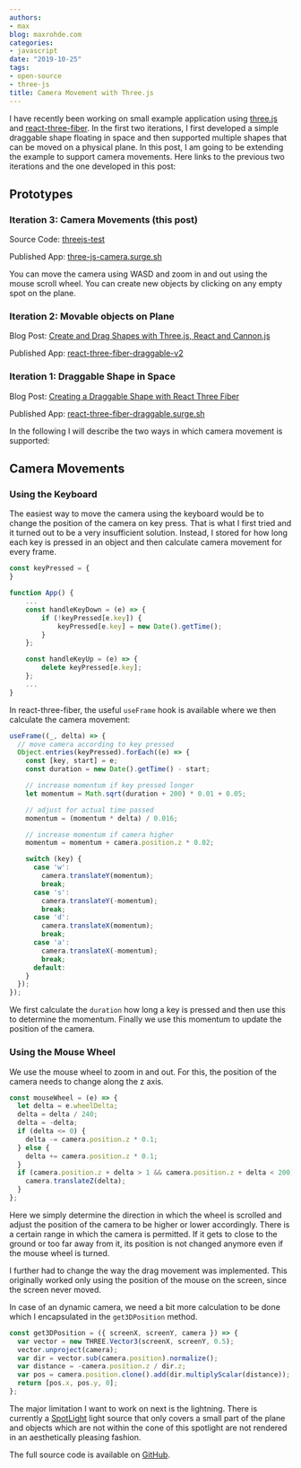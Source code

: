 ```yaml
---
authors:
- max
blog: maxrohde.com
categories:
- javascript
date: "2019-10-25"
tags:
- open-source
- three-js
title: Camera Movement with Three.js
---
```


I have recently been working on small example application using [three.js](https://threejs.org/) and [react-three-fiber](https://github.com/react-spring/react-three-fiber). In the first two iterations, I first developed a simple draggable shape floating in space and then supported multiple shapes that can be moved on a physical plane. In this post, I am going to be extending the example to support camera movements. Here links to the previous two iterations and the one developed in this post:

## Prototypes

### Iteration 3: Camera Movements (this post)

Source Code: [threejs-test](https://github.com/mxro/threejs-test/tree/master/test3)

Published App: [three-js-camera.surge.sh](https://three-js-camera.surge.sh/)

You can move the camera using WASD and zoom in and out using the mouse scroll wheel. You can create new objects by clicking on any empty spot on the plane.

### Iteration 2: Movable objects on Plane

Blog Post: [Create and Drag Shapes with Three.js, React and Cannon.js](https://maxrohde.com/2019/10/23/create-and-drag-shapes-with-three-js-react-and-cannon-js/)

Published App: [react-three-fiber-draggable-v2](https://react-three-fiber-draggable-v2.surge.sh/)

### Iteration 1: Draggable Shape in Space

Blog Post: [Creating a Draggable Shape with React Three Fiber](https://maxrohde.com/2019/10/19/creating-a-draggable-shape-with-react-three-fiber/)

Published App: [react-three-fiber-draggable.surge.sh](https://react-three-fiber-draggable.surge.sh/)

In the following I will describe the two ways in which camera movement is supported:

## Camera Movements

### Using the Keyboard

The easiest way to move the camera using the keyboard would be to change the position of the camera on key press. That is what I first tried and it turned out to be a very insufficient solution. Instead, I stored for how long each key is pressed in an object and then calculate camera movement for every frame.

```javascript
const keyPressed = {
}

function App() {
    ...
    const handleKeyDown = (e) => {
        if (!keyPressed[e.key]) {
            keyPressed[e.key] = new Date().getTime();
        }
    };

    const handleKeyUp = (e) => {
        delete keyPressed[e.key];
    };
    ...
}
```

In react-three-fiber, the useful `useFrame` hook is available where we then calculate the camera movement:

```javascript
useFrame((_, delta) => {
  // move camera according to key pressed
  Object.entries(keyPressed).forEach((e) => {
    const [key, start] = e;
    const duration = new Date().getTime() - start;

    // increase momentum if key pressed longer
    let momentum = Math.sqrt(duration + 200) * 0.01 + 0.05;

    // adjust for actual time passed
    momentum = (momentum * delta) / 0.016;

    // increase momentum if camera higher
    momentum = momentum + camera.position.z * 0.02;

    switch (key) {
      case 'w':
        camera.translateY(momentum);
        break;
      case 's':
        camera.translateY(-momentum);
        break;
      case 'd':
        camera.translateX(momentum);
        break;
      case 'a':
        camera.translateX(-momentum);
        break;
      default:
    }
  });
});
```

We first calculate the `duration` how long a key is pressed and then use this to determine the momentum. Finally we use this momentum to update the position of the camera.

### Using the Mouse Wheel

We use the mouse wheel to zoom in and out. For this, the position of the camera needs to change along the z axis.

```javascript
const mouseWheel = (e) => {
  let delta = e.wheelDelta;
  delta = delta / 240;
  delta = -delta;
  if (delta <= 0) {
    delta -= camera.position.z * 0.1;
  } else {
    delta += camera.position.z * 0.1;
  }
  if (camera.position.z + delta > 1 && camera.position.z + delta < 200) {
    camera.translateZ(delta);
  }
};
```

Here we simply determine the direction in which the wheel is scrolled and adjust the position of the camera to be higher or lower accordingly. There is a certain range in which the camera is permitted. If it gets to close to the ground or too far away from it, its position is not changed anymore even if the mouse wheel is turned.

I further had to change the way the drag movement was implemented. This originally worked only using the position of the mouse on the screen, since the screen never moved.

In case of an dynamic camera, we need a bit more calculation to be done which I encapsulated in the `get3DPosition` method.

```javascript
const get3DPosition = ({ screenX, screenY, camera }) => {
  var vector = new THREE.Vector3(screenX, screenY, 0.5);
  vector.unproject(camera);
  var dir = vector.sub(camera.position).normalize();
  var distance = -camera.position.z / dir.z;
  var pos = camera.position.clone().add(dir.multiplyScalar(distance));
  return [pos.x, pos.y, 0];
};
```

The major limitation I want to work on next is the lightning. There is currently a [SpotLight](https://threejs.org/docs/#api/en/lights/SpotLight) light source that only covers a small part of the plane and objects which are not within the cone of this spotlight are not rendered in an aesthetically pleasing fashion.

The full source code is available on [GitHub](https://github.com/mxro/threejs-test/tree/master/test3).